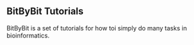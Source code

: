 BitByBit Tutorials
-------------------

BitByBit is a set of tutorials for how toi simply do many tasks in bioinformatics. 

